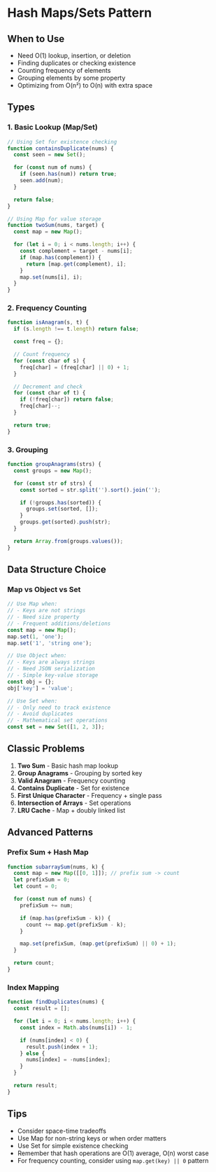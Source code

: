 # Hash Maps/Sets Pattern

## When to Use
- Need O(1) lookup, insertion, or deletion
- Finding duplicates or checking existence
- Counting frequency of elements
- Grouping elements by some property
- Optimizing from O(n²) to O(n) with extra space

## Types

### 1. Basic Lookup (Map/Set)
```javascript
// Using Set for existence checking
function containsDuplicate(nums) {
  const seen = new Set();

  for (const num of nums) {
    if (seen.has(num)) return true;
    seen.add(num);
  }

  return false;
}

// Using Map for value storage
function twoSum(nums, target) {
  const map = new Map();

  for (let i = 0; i < nums.length; i++) {
    const complement = target - nums[i];
    if (map.has(complement)) {
      return [map.get(complement), i];
    }
    map.set(nums[i], i);
  }
}
```

### 2. Frequency Counting
```javascript
function isAnagram(s, t) {
  if (s.length !== t.length) return false;

  const freq = {};

  // Count frequency
  for (const char of s) {
    freq[char] = (freq[char] || 0) + 1;
  }

  // Decrement and check
  for (const char of t) {
    if (!freq[char]) return false;
    freq[char]--;
  }

  return true;
}
```

### 3. Grouping
```javascript
function groupAnagrams(strs) {
  const groups = new Map();

  for (const str of strs) {
    const sorted = str.split('').sort().join('');

    if (!groups.has(sorted)) {
      groups.set(sorted, []);
    }
    groups.get(sorted).push(str);
  }

  return Array.from(groups.values());
}
```

## Data Structure Choice

### Map vs Object vs Set
```javascript
// Use Map when:
// - Keys are not strings
// - Need size property
// - Frequent additions/deletions
const map = new Map();
map.set(1, 'one');
map.set('1', 'string one');

// Use Object when:
// - Keys are always strings
// - Need JSON serialization
// - Simple key-value storage
const obj = {};
obj['key'] = 'value';

// Use Set when:
// - Only need to track existence
// - Avoid duplicates
// - Mathematical set operations
const set = new Set([1, 2, 3]);
```

## Classic Problems
1. **Two Sum** - Basic hash map lookup
2. **Group Anagrams** - Grouping by sorted key
3. **Valid Anagram** - Frequency counting
4. **Contains Duplicate** - Set for existence
5. **First Unique Character** - Frequency + single pass
6. **Intersection of Arrays** - Set operations
7. **LRU Cache** - Map + doubly linked list

## Advanced Patterns

### Prefix Sum + Hash Map
```javascript
function subarraySum(nums, k) {
  const map = new Map([[0, 1]]); // prefix sum -> count
  let prefixSum = 0;
  let count = 0;

  for (const num of nums) {
    prefixSum += num;

    if (map.has(prefixSum - k)) {
      count += map.get(prefixSum - k);
    }

    map.set(prefixSum, (map.get(prefixSum) || 0) + 1);
  }

  return count;
}
```

### Index Mapping
```javascript
function findDuplicates(nums) {
  const result = [];

  for (let i = 0; i < nums.length; i++) {
    const index = Math.abs(nums[i]) - 1;

    if (nums[index] < 0) {
      result.push(index + 1);
    } else {
      nums[index] = -nums[index];
    }
  }

  return result;
}
```

## Tips
- Consider space-time tradeoffs
- Use Map for non-string keys or when order matters
- Use Set for simple existence checking
- Remember that hash operations are O(1) average, O(n) worst case
- For frequency counting, consider using `map.get(key) || 0` pattern